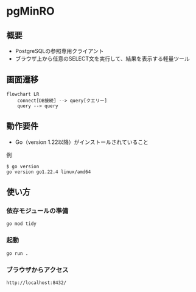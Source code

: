 # pgMinRO

## 概要

* PostgreSQLの参照専用クライアント
* ブラウザ上から任意のSELECT文を実行して、結果を表示する軽量ツール

## 画面遷移

```mermaid
flowchart LR
    connect[DB接続] --> query[クエリー]
    query --> query
```

## 動作要件

* Go（version 1.22以降）がインストールされていること

例

```ShellSession
$ go version
go version go1.22.4 linux/amd64
```

## 使い方

### 依存モジュールの準備

```Shell
go mod tidy
```

### 起動

```Shell
go run .
```

### ブラウザからアクセス

`http://localhost:8432/`
